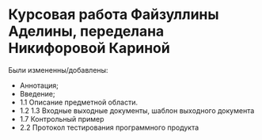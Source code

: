 # Курсовая работа Файзуллины Аделины, переделана Никифоровой Кариной
Были измененны/добавлены:
- Аннотация;
- Введение;
- 1.1 Описание предметной области.
- 1.2 1.3 Входные выходные документы, шаблон выходного документа
- 1.7 Контрольный пример
- 2.2 Протокол тестирования программного продукта
